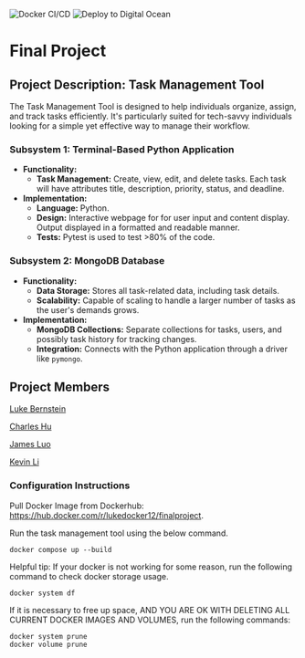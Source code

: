 ![Docker CI/CD](https://github.com/software-students-fall2023/5-final-project-stuytownustas/actions/workflows/docker-image.yml/badge.svg)
![Deploy to Digital Ocean](https://github.com/software-students-fall2023/5-final-project-stuytownustas/actions/workflows/build-web.yml/badge.svg)

# Final Project

## Project Description: Task Management Tool
The Task Management Tool is designed to help individuals organize, assign, and track tasks efficiently. It's particularly suited for tech-savvy individuals looking for a simple yet effective way to manage their workflow.

### Subsystem 1: Terminal-Based Python Application
- **Functionality:** 
  - **Task Management:** Create, view, edit, and delete tasks. Each task will have attributes title, description, priority, status, and deadline.
- **Implementation:** 
  - **Language:** Python.
  - **Design:** Interactive webpage for for user input and content display. Output displayed in a formatted and readable manner.
  - **Tests:** Pytest is used to test >80% of the code.

### Subsystem 2: MongoDB Database
- **Functionality:** 
  - **Data Storage:** Stores all task-related data, including task details.
  - **Scalability:** Capable of scaling to handle a larger number of tasks as the user's demands grows.
- **Implementation:** 
  - **MongoDB Collections:** Separate collections for tasks, users, and possibly task history for tracking changes.
  - **Integration:** Connects with the Python application through a driver like `pymongo`.
 
## Project Members
[Luke Bernstein](https://github.com/lnbernstein)

[Charles Hu](https://github.com/comeom)

[James Luo](https://github.com/jamesluo802)

[Kevin Li](https://github.com/kevinli2260)


### Configuration Instructions

Pull Docker Image from Dockerhub: https://hub.docker.com/r/lukedocker12/finalproject.

Run the task management tool using the below command.
```
docker compose up --build
```

Helpful tip: If your docker is not working for some reason, run the following command to check docker storage usage.
```
docker system df
```
If it is necessary to free up space, AND YOU ARE OK WITH DELETING ALL CURRENT DOCKER IMAGES AND VOLUMES, run the following commands:
```
docker system prune
docker volume prune
```


